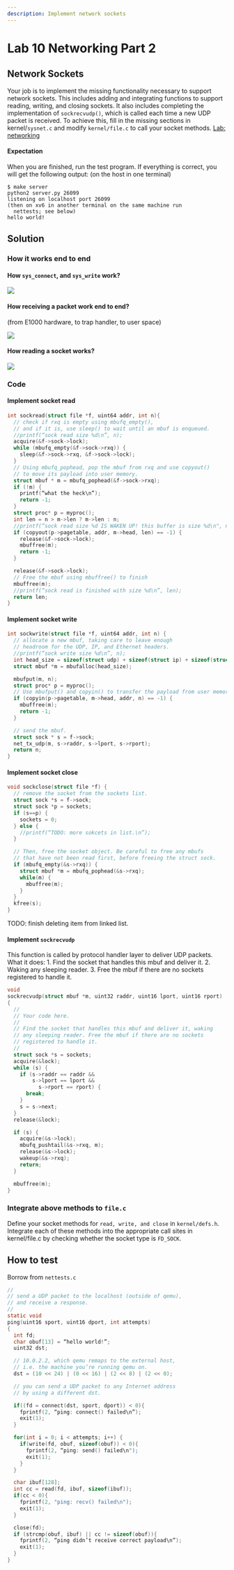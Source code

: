 ```yaml
---
description: Implement network sockets
---
```


# Lab 10 Networking Part 2

## Network Sockets

Your job is to implement the missing functionality necessary to support network sockets. This includes adding and integrating functions to support reading, writing, and closing sockets. It also includes completing the implementation of `sockrecvudp()`, which is called each time a new UDP packet is received. To achieve this, fill in the missing sections in kernel/`sysnet.c` and modify `kernel/file.c` to call your socket methods. [Lab: networking](https://pdos.csail.mit.edu/6.828/2019/labs/net.html)

#### Expectation

When you are finished, run the test program. If everything is correct, you will get the following output: \(on the host in one terminal\)

```text
$ make server
python2 server.py 26099
listening on localhost port 26099
(then on xv6 in another terminal on the same machine run
  nettests; see below)
hello world!
```

## Solution

### How it works end to end

#### How `sys_connect`, and `sys_write` work?

![](../.gitbook/assets/image%20%289%29.png)

#### How receiving a packet work end to end?

\(from E1000 hardware, to trap handler, to user space\)

![](../.gitbook/assets/image%20%2811%29.png)

#### How reading a socket works?

![](../.gitbook/assets/image%20%2816%29.png)

### Code

#### Implement socket read

```c
int sockread(struct file *f, uint64 addr, int n){
  // check if rxq is empty using mbufq_empty(), 
  // and if it is, use sleep() to wait until an mbuf is enqueued.
  //printf(“sock read size %d\n”, n);
  acquire(&f->sock->lock);
  while (mbufq_empty(&f->sock->rxq)) {
    sleep(&f->sock->rxq, &f->sock->lock);
  }
  // Using mbufq_pophead, pop the mbuf from rxq and use copyout() 
  // to move its payload into user memory. 
  struct mbuf * m = mbufq_pophead(&f->sock->rxq);
  if (!m) {
    printf(“what the heck\n”);
    return -1;
  }
  struct proc* p = myproc();
  int len = n > m->len ? m->len : n;
  //printf(“sock read size %d IS WAKEN UP! this buffer is size %d\n", n, m->len);
  if (copyout(p->pagetable, addr, m->head, len) == -1) {
    release(&f->sock->lock);
    mbuffree(m);
    return -1;
  }

  release(&f->sock->lock);
  // Free the mbuf using mbuffree() to finish
  mbuffree(m);
  //printf(“sock read is finished with size %d\n”, len);
  return len;
}
```

#### Implement socket write

```c
int sockwrite(struct file *f, uint64 addr, int n) {
  // allocate a new mbuf, taking care to leave enough 
  // headroom for the UDP, IP, and Ethernet headers.
  //printf(“sock write size %d\n”, n);
  int head_size = sizeof(struct udp) + sizeof(struct ip) + sizeof(struct eth);
  struct mbuf *m = mbufalloc(head_size);

  mbufput(m, n);
  struct proc* p = myproc();
  // Use mbufput() and copyin() to transfer the payload from user memory into the mbuf.
  if (copyin(p->pagetable, m->head, addr, n) == -1) {
    mbuffree(m);
    return -1;
  }

  // send the mbuf.
  struct sock * s = f->sock;
  net_tx_udp(m, s->raddr, s->lport, s->rport);
  return n;
}
```

#### Implement socket close

```c
void sockclose(struct file *f) {
  // remove the socket from the sockets list. 
  struct sock *s = f->sock;
  struct sock *p = sockets;
  if (s==p) {
    sockets = 0;
  } else {
    //printf(“TODO: more sokcets in list.\n”);
  }

  // Then, free the socket object. Be careful to free any mbufs 
  // that have not been read first, before freeing the struct sock.
  if (mbufq_empty(&s->rxq)) {
    struct mbuf *m = mbufq_pophead(&s->rxq);
    while(m) {
      mbuffree(m);
    }
  }
  kfree(s);
}
```

TODO: finish deleting item from linked list.

#### Implement `sockrecvudp`

This function is called by protocol handler layer to deliver UDP packets. What it does: 1. Find the socket that handles this mbuf and deliver it. 2. Waking any sleeping reader. 3. Free the mbuf if there are no sockets registered to handle it.

```c
void
sockrecvudp(struct mbuf *m, uint32 raddr, uint16 lport, uint16 rport)
{
  //
  // Your code here.
  //
  // Find the socket that handles this mbuf and deliver it, waking
  // any sleeping reader. Free the mbuf if there are no sockets
  // registered to handle it.
  //
  struct sock *s = sockets;
  acquire(&lock);
  while (s) {
    if (s->raddr == raddr &&
        s->lport == lport &&
          s->rport == rport) {
      break;
    }
    s = s->next;
  }
  release(&lock);

  if (s) {
    acquire(&s->lock);
    mbufq_pushtail(&s->rxq, m);
    release(&s->lock);
    wakeup(&s->rxq);
    return;
  }

  mbuffree(m);
}
```

### Integrate above methods to `file.c`

Define your socket methods for `read, write, and close` in `kernel/defs.h`. Integrate each of these methods into the appropriate call sites in kernel/file.c by checking whether the socket type is `FD_SOCK`.

## How to test 

Borrow from `nettests.c`

```c
//
// send a UDP packet to the localhost (outside of qemu),
// and receive a response.
//
static void
ping(uint16 sport, uint16 dport, int attempts)
{
  int fd;
  char obuf[13] = “hello world!”;
  uint32 dst;

  // 10.0.2.2, which qemu remaps to the external host,
  // i.e. the machine you’re running qemu on.
  dst = (10 << 24) | (0 << 16) | (2 << 8) | (2 << 0);

  // you can send a UDP packet to any Internet address
  // by using a different dst.

  if((fd = connect(dst, sport, dport)) < 0){
    fprintf(2, “ping: connect() failed\n”);
    exit(1);
  }

  for(int i = 0; i < attempts; i++) {
    if(write(fd, obuf, sizeof(obuf)) < 0){
      fprintf(2, “ping: send() failed\n");
      exit(1);
    }
  }

  char ibuf[128];
  int cc = read(fd, ibuf, sizeof(ibuf));
  if(cc < 0){
    fprintf(2, "ping: recv() failed\n");
    exit(1);
  }

  close(fd);
  if (strcmp(obuf, ibuf) || cc != sizeof(obuf)){
    fprintf(2, “ping didn’t receive correct payload\n”);
    exit(1);
  }
}
```

